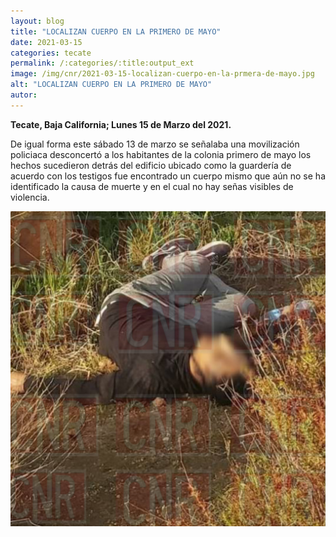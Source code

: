 ```yaml
---
layout: blog
title: "LOCALIZAN CUERPO EN LA PRIMERO DE MAYO"
date: 2021-03-15
categories: tecate
permalink: /:categories/:title:output_ext
image: /img/cnr/2021-03-15-localizan-cuerpo-en-la-prmera-de-mayo.jpg
alt: "LOCALIZAN CUERPO EN LA PRIMERO DE MAYO"
autor:
---
```


**Tecate, Baja California; Lunes 15 de Marzo del 2021.** 

De igual forma este sábado 13 de marzo se señalaba  una movilización policiaca desconcertó a los habitantes de la colonia primero de mayo los hechos sucedieron detrás del edificio ubicado como la guardería de acuerdo con los testigos fue encontrado un cuerpo mismo que aún no se ha identificado la causa de muerte y en el cual no hay señas visibles de violencia.

<div id="carouselExampleSlidesOnly" class="carousel slide" data-ride="carousel">
  <div class="carousel-inner">
    <div class="carousel-item active">
       <img class="d-block w-100" src="/img/cnr/2021-03-15-localizan-cuerpo-en-la-prmera-de-mayo.jpg" loading="lazy"  alt="LOCALIZAN CUERPO EN LA PRIMERO DE MAYO">
    </div>
  </div>
</div>